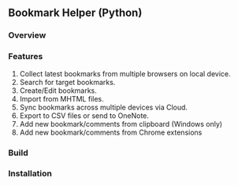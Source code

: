 ## Bookmark Helper (Python)
### Overview
### Features
1. Collect latest bookmarks from multiple browsers on local device.
2. Search for target bookmarks.
3. Create/Edit bookmarks.
4. Import from MHTML files.
5. Sync bookmarks across multiple devices via Cloud.
6. Export to CSV files or send to OneNote.
7. Add new bookmark/comments from clipboard (Windows only)
8. Add new bookmark/comments from Chrome extensions
### Build
### Installation